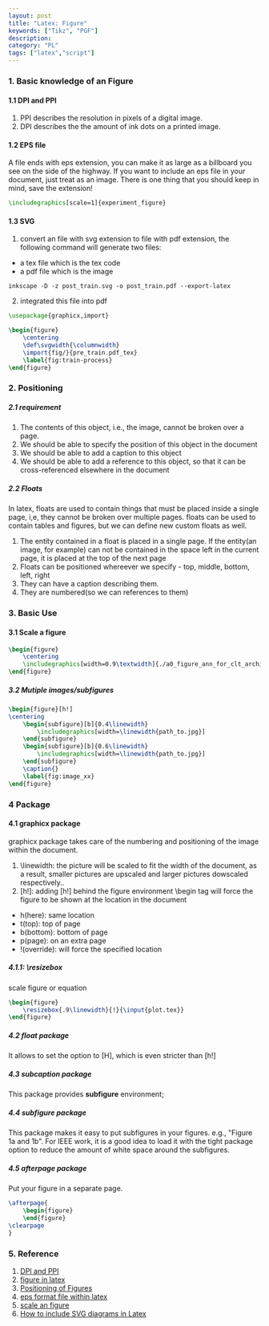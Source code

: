 ```yaml
---
layout: post
title: "Latex: Figure"
keywords: ["Tikz", "PGF"]
description: 
category: "PL"
tags: ["latex","script"]
---
```


### 1. Basic knowledge of an Figure 

#### 1.1 DPI and PPI
1. PPI describes the resolution in pixels of a digital image. 
2. DPI describes the the amount of ink dots on a printed image.

#### 1.2 EPS file
A file ends with eps extension, you can make it as large as a billboard you see on the side of the highway.
If you want to include an eps file in your document, just treat as an image. There is one thing
that you should keep in mind, save the extension!

```latex
\includegraphics[scale=1]{experiment_figure}
```

#### 1.3 SVG
1. convert an file with svg extension to file with pdf extension, the following command will generate two files:
- a tex file which is the tex code
- a pdf file which is the image

```shell
inkscape -D -z post_train.svg -o post_train.pdf --export-latex
```

2. integrated this file into pdf

```tex
\usepackage{graphicx,import}

\begin{figure}
	\centering
	\def\svgwidth{\columnwidth}
	\import{fig/}{pre_train.pdf_tex}
	\label{fig:train-process}
\end{figure}
```



### 2. Positioning

##### 2.1 requirement
1. The contents of this object, i.e., the image, cannot be broken over a page.
2. We should be able to specify the position of this object in the document
3. We should be able to add a caption to this object
4. We should be able to add a reference to this object, so that it can be cross-referenced
   elsewhere in the document

##### 2.2 Floats
In latex, floats are used to contain things that must be placed inside a single page, i,e, they
cannot be broken over multiple pages. floats can be used to contain tables and figures, but we can
define new custom floats as well.
1. The entity contained in a float is placed in a single page. If the entity(an image, for example)
   can not be contained in the space left in the current page, it is placed at the top of the next
   page
2. Floats can be positioned whereever we specify - top, middle, bottom, left, right
3. They can have a caption describing them.
4. They are numbered(so we can references to them)


### 3. Basic Use

#### 3.1 Scale a figure

```latex
\begin{figure}
	\centering
	\includegraphics[width=0.9\textwidth]{./a0_figure_ann_for_clt_architecture.png}
\end{figure}
```

##### 3.2 Mutiple images/subfigures 

```latex
\begin{figure}[h!]
\centering
	\begin{subfigure}[b]{0.4\linewidth}
		\includegraphics[width=\linewidth{path_to.jpg}]
	\end{subfigure}
	\begin{subfigure}[b]{0.6\linewidth}
		\includegraphics[width=\linewidth{path_to.jpg}]
	\end{subfigure}
	\caption{}
	\label{fig:image_xx}
\end{figure}
```


### 4 Package

#### 4.1 graphicx package
graphicx package takes care of the numbering and positioning of the image within the document.
1. \linewidth: the picture will be scaled to fit the width of the document, as a result, smaller
   pictures are upscaled and larger pictures dowscaled respectively..
2. [h!]: adding [h!] behind the figure environment \begin tag will force the figure to be shown at
   the location in the document
- h(here): same location
- t(top): top of page
- b(bottom): bottom of page
- p(page): on an extra page
- !(override): will force the specified location

##### 4.1.1: \resizebox
scale figure or equation
```latex
\begin{figure}
	\resizebox{.9\linewidth}{!}{\input{plot.tex}}
\end{figure}
```

##### 4.2 float package
It allows to set the option to [H], which is even stricter than [h!]

##### 4.3 subcaption package
This package provides **subfigure** environment;

##### 4.4 subfigure package

This package makes it easy to put subfigures in your figures. e.g., "Figure 1a and 1b". For IEEE
work, it is a good idea to load it with the tight package option to reduce the amount of white space
around the subfigures. 

##### 4.5 afterpage package

Put your figure in a separate page.

```latex
\afterpage{
	\begin{figure}
	\end{figure}
\clearpage
}
```



### 5. Reference
1. [DPI and PPI](https://en.99designs.jp/blog/tips/ppi-vs-dpi-whats-the-difference/)
2. [figure in latex](https://www.latex-tutorial.com/tutorials/figures/)
3. [Positioning of Figures](https://www.overleaf.com/learn/latex/Positioning_of_Figures)
4. [eps format file within
   latex](https://tex.stackexchange.com/questions/182467/including-eps-figure-in-pdflatex)
5. [scale an figure](https://tex.stackexchange.com/questions/98134/is-it-possible-to-scale-an-entire-beginfigure)
6. [How to include SVG diagrams in Latex](https://tex.stackexchange.com/questions/2099/how-to-include-svg-diagrams-in-latex)

